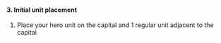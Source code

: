 #### 3. Initial unit placement

1. Place your hero unit on the capital and 1 regular unit adjacent to the capital
